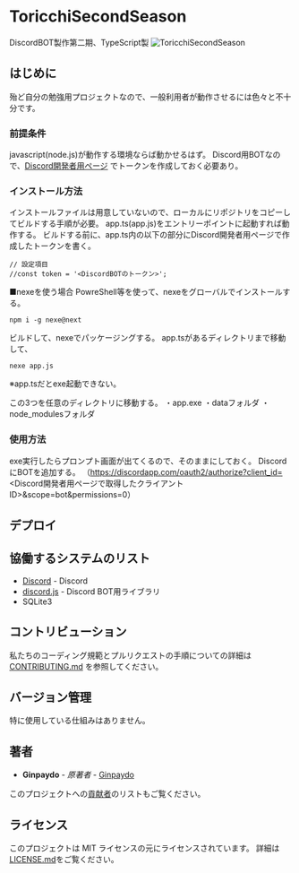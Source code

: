 # ToricchiSecondSeason
DiscordBOT製作第二期、TypeScript製
![ToricchiSecondSeason](https://user-images.githubusercontent.com/39305262/54169110-c287ea00-44b4-11e9-80db-ceb1c9bde233.png "ToricchiSecondSeason")
## はじめに
殆ど自分の勉強用プロジェクトなので、一般利用者が動作させるには色々と不十分です。
### 前提条件
javascript(node.js)が動作する環境ならば動かせるはず。
Discord用BOTなので、[Discord開発者用ページ](https://discordapp.com/developers/applications/) でトークンを作成しておく必要あり。

### インストール方法
インストールファイルは用意していないので、ローカルにリポジトリをコピーしてビルドする手順が必要。
app.ts(app.js)をエントリーポイントに起動すれば動作する。
ビルドする前に、app.ts内の以下の部分にDiscord開発者用ページで作成したトークンを書く。
```
// 設定項目
//const token = '<DiscordBOTのトークン>';
```

■nexeを使う場合
PowreShell等を使って、nexeをグローバルでインストールする。
```
npm i -g nexe@next
```
ビルドして、nexeでパッケージングする。
app.tsがあるディレクトリまで移動して、
```
nexe app.js
```
※app.tsだとexe起動できない。

この3つを任意のディレクトリに移動する。
・app.exe
・dataフォルダ
・node_modulesフォルダ

### 使用方法
exe実行したらプロンプト画面が出てくるので、そのままにしておく。
DiscordにBOTを追加する。
（https://discordapp.com/oauth2/authorize?client_id=<Discord開発者用ページで取得したクライアントID>&scope=bot&permissions=0）

## デプロイ
## 協働するシステムのリスト
* [Discord](https://discordapp.com/) - Discord
* [discord.js](https://discord.js.org/#/) - Discord BOT用ライブラリ
* SQLite3

## コントリビューション
私たちのコーディング規範とプルリクエストの手順についての詳細は[CONTRIBUTING.md](https://gist.github.com/PurpleBooth/b24679402957c63ec426) を参照してください。
## バージョン管理
特に使用している仕組みはありません。
## 著者
* **Ginpaydo** - *原著者* - [Ginpaydo](https://github.com/ginpaydo)  

このプロジェクトへの[貢献者](https://github.com/ginpaydo/project/contributors)のリストもご覧ください。
## ライセンス
このプロジェクトは MIT ライセンスの元にライセンスされています。 詳細は[LICENSE.md](LICENSE.md)をご覧ください。
